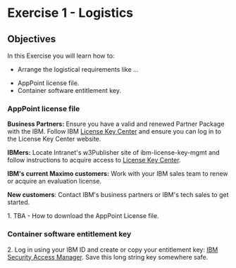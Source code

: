 # Exercise 1 - Logistics

## Objectives

In this Exercise you will learn how to:

* Arrange the logistical requirements like ...

- AppPoint license file.
- Container software entitlement key.

### AppPoint license file

**Business Partners:** Ensure you have a valid and renewed Partner Package with the IBM. Follow IBM [License Key Center](https://www.ibm.com/support/pages/ibm-support-licensing-start-page) and ensure you can log in to the License Key Center website. 

**IBMers:** Locate Intranet's w3Publisher site of ibm-license-key-mgmt and follow instructions to acquire access to [License Key Center](https://www.ibm.com/support/pages/ibm-support-licensing-start-page).

**IBM's current Maximo customers:** Work with your IBM sales team to renew or acquire an evaluation license.

**New customers**: Contact IBM's business partners or IBM's tech sales to get started.

1\. TBA - How to download the AppPoint License file. 

### Container software entitlement key

2\. Log in using your IBM ID and create or copy your entitlement key: [IBM Security Access Manager](https://myibm.ibm.com/products-services/containerlibrary). Save this long string key somewhere safe.
